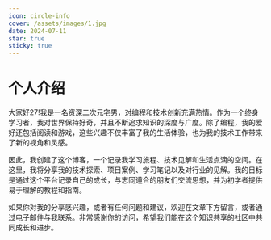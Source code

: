 ```yaml
---
icon: circle-info
cover: /assets/images/1.jpg
date: 2024-07-11
star: true
sticky: true
---
```

# 个人介绍

大家好27!我是一名资深二次元宅男，对编程和技术创新充满热情。作为一个终身学习者，我对世界保持好奇，并且不断追求知识的深度与广度。除了编程，我的爱好还包括阅读和游戏，这些兴趣不仅丰富了我的生活体验，也为我的技术工作带来了新的视角和灵感。

<!-- more -->
因此，我创建了这个博客，一个记录我学习旅程、技术见解和生活点滴的空间。在这里，我将分享我的技术探索、项目案例、学习笔记以及对行业的见解。我的目标是通过这个平台记录自己的成长，与志同道合的朋友们交流思想，并为初学者提供易于理解的教程和指南。

如果你对我的分享感兴趣，或者有任何问题和建议，欢迎在文章下方留言，或者通过电子邮件与我联系。非常感谢你的访问，希望我们能在这个知识共享的社区中共同成长和进步。
